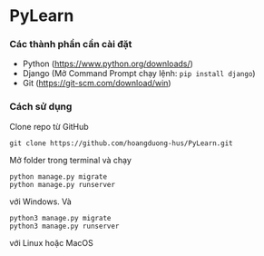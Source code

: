 # PyLearn
### Các thành phần cần cài đặt
- Python (https://www.python.org/downloads/)
- Django (Mở Command Prompt chạy lệnh: ```pip install django```)
- Git (https://git-scm.com/download/win)

### Cách sử dụng
Clone repo từ GitHub
```
git clone https://github.com/hoangduong-hus/PyLearn.git
```
Mở folder trong terminal và chạy
```
python manage.py migrate
python manage.py runserver
```
với Windows. Và
```
python3 manage.py migrate
python3 manage.py runserver
```
với Linux hoặc MacOS
